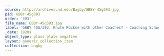 ```yaml
---
source: http://archives.nd.edu/Bagby/GBBY-45g393.jpg
pid: GBBY-45g393
order: '393'
file_name: GBBY-45g393.jpg
label: 'GBBY 45G/393: Knute Rockne with other Coaches? - Coaching School? - c1920s'
_date: 1920s
object_type: glass plate negative
layout: generic_collection_item
collection: bagby
---
```

